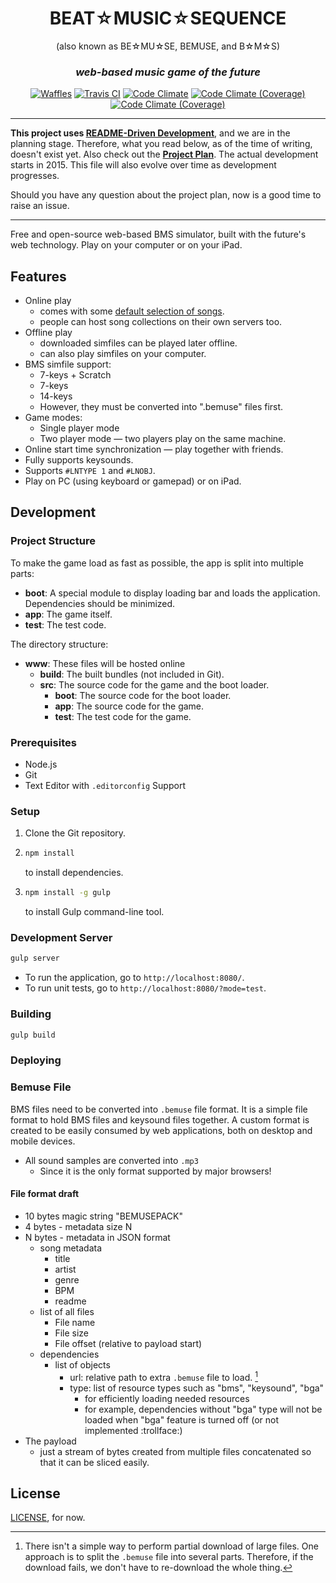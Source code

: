 <h1 align="center">BEAT☆MUSIC☆SEQUENCE</h1>

<p align="center">(also known as BE☆MU☆SE, BEMUSE, and B☆M☆S)</p>

<h3 align="center"><em>web-based music game of the future</em></h3>

<p align="center">
  <a href="https://waffle.io/bemusic/bemuse"><img src="http://img.shields.io/badge/wow%20much-waffle-green.svg?style=flat" alt="Waffles"></a>
  <a href="https://travis-ci.org/bemusic/bemuse"><img src="https://img.shields.io/travis/bemusic/bemuse.svg?style=flat" alt="Travis CI"></a>
  <a href="https://codeclimate.com/github/bemusic/bemuse"><img src="https://img.shields.io/codeclimate/github/bemusic/bemuse.svg?style=flat" alt="Code Climate"></a>
  <a href="https://codeclimate.com/github/bemusic/bemuse"><img src="https://img.shields.io/codeclimate/coverage/github/bemusic/bemuse.svg?style=flat" alt="Code Climate (Coverage)"></a>
  <a href="https://gitter.im/bemusic/bemuse"><img src="https://img.shields.io/badge/gitter-join%20chat-brightgreen.svg?style=flat" alt="Code Climate (Coverage)"></a>
</p>

---

__This project uses [README-Driven Development][RDD]__, and we are in the planning stage. Therefore, what you read below, as of the time of writing, doesn't exist yet. Also check out the [__Project Plan__][Plan]. The actual development starts in 2015. This file will also evolve over time as development progresses.

Should you have any question about the project plan, now is a good time to raise an issue.

[RDD]: http://tom.preston-werner.com/2010/08/23/readme-driven-development.html
[Plan]: (https://workflowy.com/s/ZM4dIDZWRR)

---

Free and open-source web-based BMS simulator, built with the future's web technology.
Play on your computer or on your iPad.

## Features

* Online play
  * comes with some [default selection of songs](https://github.com/bemusic/music).
  * people can host song collections on their own servers too.
* Offline play
  * downloaded simfiles can be played later offline.
  * can also play simfiles on your computer.
* BMS simfile support:
  * 7-keys + Scratch
  * 7-keys
  * 14-keys
  * However, they must be converted into ".bemuse" files first.
* Game modes:
  * Single player mode
  * Two player mode — two players play on the same machine.
* Online start time synchronization — play together with friends.
* Fully supports keysounds.
* Supports `#LNTYPE 1` and `#LNOBJ`.
* Play on PC (using keyboard or gamepad) or on iPad.


## Development


### Project Structure

To make the game load as fast as possible, the app is split into multiple parts:

- __boot__: A special module to display loading bar and loads the application.
  Dependencies should be minimized.
- __app__: The game itself.
- __test__: The test code.

The directory structure:

- __www__: These files will be hosted online
  - __build__: The built bundles (not included in Git).
  - __src__: The source code for the game and the boot loader.
    - __boot__: The source code for the boot loader.
    - __app__: The source code for the game.
    - __test__: The test code for the game.


### Prerequisites

- Node.js
- Git
- Text Editor with `.editorconfig` Support


### Setup

1. Clone the Git repository.

2. ```bash
   npm install
   ```

   to install dependencies.

3. ```bash
   npm install -g gulp
   ```

   to install Gulp command-line tool.


### Development Server

```bash
gulp server
```

- To run the application, go to `http://localhost:8080/`.
- To run unit tests, go to `http://localhost:8080/?mode=test`.


### Building

```bash
gulp build
```


### Deploying



### Bemuse File

BMS files need to be converted into `.bemuse` file format. It is a simple file format to hold BMS files and keysound files together. A custom format is created to be easily consumed by web applications, both on desktop and mobile devices.

* All sound samples are converted into `.mp3`
  * Since it is the only format supported by major browsers!


#### File format draft

* 10 bytes magic string "BEMUSEPACK"
* 4 bytes - metadata size N
* N bytes - metadata in JSON format
  * song metadata
    * title
    * artist
    * genre
    * BPM
    * readme
  * list of all files
    * File name
    * File size
    * File offset (relative to payload start)
  * dependencies
    * list of objects
      * url: relative path to extra `.bemuse` file to load. [^1]
      * type: list of resource types such as "bms", "keysound", "bga"
        * for efficiently loading needed resources
        * for example, dependencies without "bga" type will not be loaded when "bga" feature is turned off (or not implemented :trollface:)
* The payload
  * just a stream of bytes created from multiple files concatenated so that it can be sliced easily.

[^1]: There isn't a simple way to perform partial download of large files. One approach is to split the `.bemuse` file into several parts. Therefore, if the download fails, we don't have to re-download the whole thing.


## License

[LICENSE](AGPLv3), for now.
